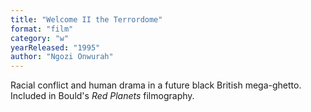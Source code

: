 ```yaml
---
title: "Welcome II the Terrordome"
format: "film"
category: "w"
yearReleased: "1995"
author: "Ngozi Onwurah"
---
```

Racial conflict and human drama in a future  black British mega-ghetto.
 
Included in Bould's _Red  Planets_ filmography.
 
